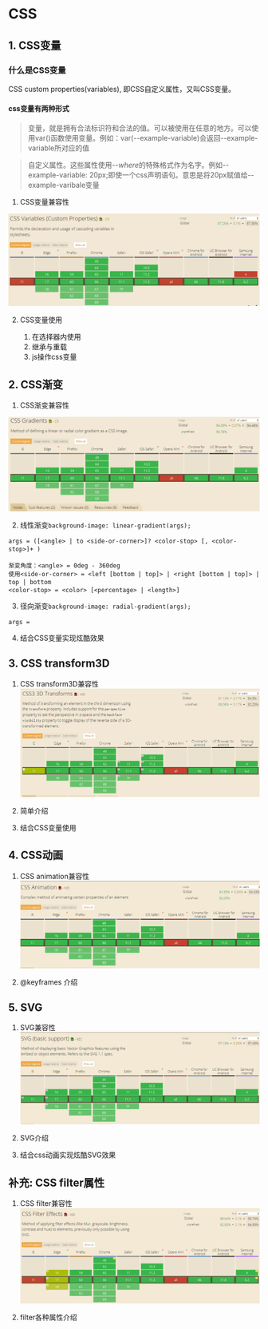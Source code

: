 # CSS

## 1. CSS变量

### 什么是CSS变量

CSS custom properties(variables), 即CSS自定义属性，又叫CSS变量。

#### css变量有两种形式

> 变量，就是拥有合法标识符和合法的值。可以被使用在任意的地方。可以使用var()函数使用变量。例如：var(--example-variable)会返回--example-variable所对应的值

> 自定义属性。这些属性使用--*where*的特殊格式作为名字。例如--example-variable: 20px;即使一个css声明语句。意思是将20px赋值给--example-varibale变量

1. CSS变量兼容性

![CSS变量兼容性](images/caniuseVariables.png)

2. CSS变量使用

    1. 在选择器内使用
    2. 继承与重载
    3. js操作css变量
    
## 2. CSS渐变

1. CSS渐变兼容性

![CSS gradient兼容性](images/caniuseGradient.png)

2. 线性渐变`background-image: linear-gradient(args);`
```
args = ([<angle> | to <side-or-corner>]? <color-stop> [, <color-stop>]+ )

渐变角度：<angle> = 0deg - 360deg
使用<side-or-corner> = <left [bottom | top]> | <right [bottom | top]> | top | bottom
<color-stop> = <color> [<percentage> | <length>]
``` 

3. 径向渐变`background-image: radial-gradient(args);`
```
args = 

```

4. 结合CSS变量实现炫酷效果

## 3. CSS transform3D

1. CSS transform3D兼容性
![CSS 3D兼容性](images/caniuseTransform3d.png)

2. 简单介绍

3. 结合CSS变量使用

## 4. CSS动画

1. CSS animation兼容性
![CSS animation兼容性](images/caniuseCSSAnimation.png)

2. @keyframes 介绍
## 5. SVG
1. SVG兼容性
![SVG兼容性](images/caniuseSvg.png)

2. SVG介绍

3. 结合css动画实现炫酷SVG效果

## 补充: CSS filter属性

1. CSS filter兼容性
![CSS filter兼容性](images/caniuseCSSFilter.png)

2. filter各种属性介绍